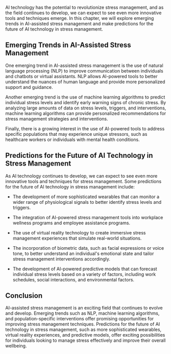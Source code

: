
AI technology has the potential to revolutionize stress management, and as the field continues to develop, we can expect to see even more innovative tools and techniques emerge. In this chapter, we will explore emerging trends in AI-assisted stress management and make predictions for the future of AI technology in stress management.

Emerging Trends in AI-Assisted Stress Management
------------------------------------------------

One emerging trend in AI-assisted stress management is the use of natural language processing (NLP) to improve communication between individuals and chatbots or virtual assistants. NLP allows AI-powered tools to better understand the nuances of human language and provide more personalized support and guidance.

Another emerging trend is the use of machine learning algorithms to predict individual stress levels and identify early warning signs of chronic stress. By analyzing large amounts of data on stress levels, triggers, and interventions, machine learning algorithms can provide personalized recommendations for stress management strategies and interventions.

Finally, there is a growing interest in the use of AI-powered tools to address specific populations that may experience unique stressors, such as healthcare workers or individuals with mental health conditions.

Predictions for the Future of AI Technology in Stress Management
----------------------------------------------------------------

As AI technology continues to develop, we can expect to see even more innovative tools and techniques for stress management. Some predictions for the future of AI technology in stress management include:

* The development of more sophisticated wearables that can monitor a wider range of physiological signals to better identify stress levels and triggers.

* The integration of AI-powered stress management tools into workplace wellness programs and employee assistance programs.

* The use of virtual reality technology to create immersive stress management experiences that simulate real-world situations.

* The incorporation of biometric data, such as facial expressions or voice tone, to better understand an individual's emotional state and tailor stress management interventions accordingly.

* The development of AI-powered predictive models that can forecast individual stress levels based on a variety of factors, including work schedules, social interactions, and environmental factors.

Conclusion
----------

AI-assisted stress management is an exciting field that continues to evolve and develop. Emerging trends such as NLP, machine learning algorithms, and population-specific interventions offer promising opportunities for improving stress management techniques. Predictions for the future of AI technology in stress management, such as more sophisticated wearables, virtual reality experiences, and predictive models, offer exciting possibilities for individuals looking to manage stress effectively and improve their overall wellbeing.
